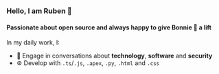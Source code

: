 ### Hello, I am Ruben 👋

#### Passionate about open source and always happy to give Bonnie 🐶 a lift

In my daily work, I:
- 💬 Engage in conversations about **technology**, **software** and **security**
- ⚙️ Develop with `.ts`/`.js`, `.apex`, `.py`, `.html` and `.css`
